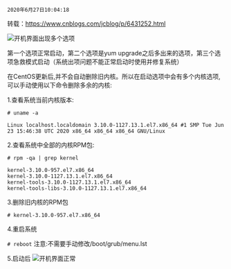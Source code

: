 `2020年6月27日10:04:18`

转载：<a>https://www.cnblogs.com/jcblog/p/6431252.html</a>

![开机界面出现多个选项](https://images.cnblogs.com/cnblogs_com/mingmingcome/1618392/o_200627033554linux-mutil-option-to-startup.JPG)

第一个选项正常启动，第二个选项是yum upgrade之后多出来的选项，第三个选项急救模式启动（系统出项问题不能正常启动时使用并修复系统）

在CentOS更新后,并不会自动删除旧内核。所以在启动选项中会有多个内核选项,可以手动使用以下命令删除多余的内核:

1.查看系统当前内核版本:

`# uname -a`
```
Linux localhost.localdomain 3.10.0-1127.13.1.el7.x86_64 #1 SMP Tue Jun 23 15:46:38 UTC 2020 x86_64 x86_64 x86_64 GNU/Linux
```

2.查看系统中全部的内核RPM包:

`# rpm -qa | grep kernel`
```linux
kernel-3.10.0-957.el7.x86_64
kernel-3.10.0-1127.13.1.el7.x86_64
kernel-tools-3.10.0-1127.13.1.el7.x86_64
kernel-tools-libs-3.10.0-1127.13.1.el7.x86_64
```

3.删除旧内核的RPM包

`# kernel-3.10.0-957.el7.x86_64`

4.重启系统

`# reboot`
注意:不需要手动修改/boot/grub/menu.lst

5.启动后
![开机界面正常](https://images.cnblogs.com/cnblogs_com/mingmingcome/1618392/o_200627034439linux-mutil-option-to-startup-after.JPG)
